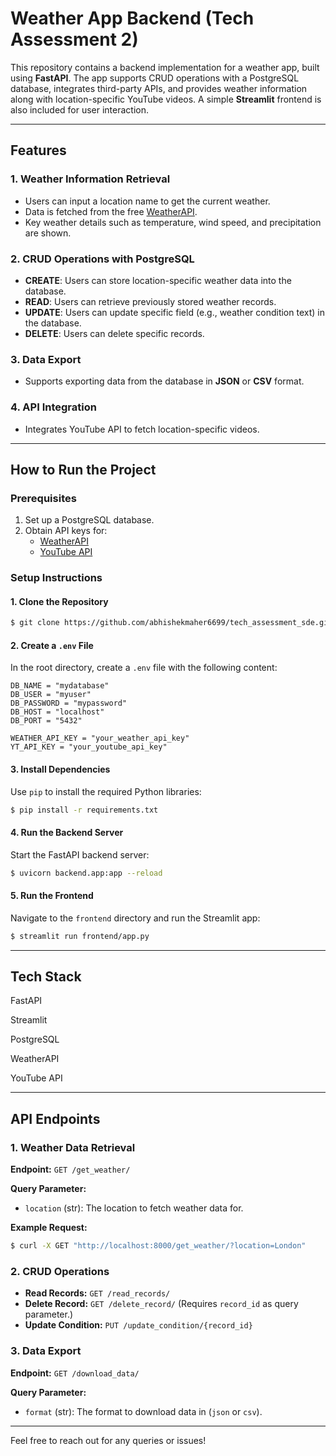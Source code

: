 # Weather App Backend (Tech Assessment 2)

This repository contains a backend implementation for a weather app, built using **FastAPI**. The app supports CRUD operations with a PostgreSQL database, integrates third-party APIs, and provides weather information along with location-specific YouTube videos. A simple **Streamlit** frontend is also included for user interaction.

---

## Features

### 1. Weather Information Retrieval
- Users can input a location name to get the current weather.
- Data is fetched from the free [WeatherAPI](https://www.weatherapi.com/).
- Key weather details such as temperature, wind speed, and precipitation are shown.

### 2. CRUD Operations with PostgreSQL
- **CREATE**: Users can store location-specific weather data into the database.
- **READ**: Users can retrieve previously stored weather records.
- **UPDATE**: Users can update specific field (e.g., weather condition text) in the database.
- **DELETE**: Users can delete specific records.

### 3. Data Export
- Supports exporting data from the database in **JSON** or **CSV** format.

### 4. API Integration
- Integrates YouTube API to fetch location-specific videos.

---

## How to Run the Project

### Prerequisites
1. Set up a PostgreSQL database.
2. Obtain API keys for:
   - [WeatherAPI](https://www.weatherapi.com/)
   - [YouTube API](https://developers.google.com/youtube/v3)

### Setup Instructions

#### 1. Clone the Repository
```bash
$ git clone https://github.com/abhishekmaher6699/tech_assessment_sde.git
```

#### 2. Create a `.env` File
In the root directory, create a `.env` file with the following content:

```env
DB_NAME = "mydatabase"
DB_USER = "myuser"
DB_PASSWORD = "mypassword"
DB_HOST = "localhost"
DB_PORT = "5432"

WEATHER_API_KEY = "your_weather_api_key"
YT_API_KEY = "your_youtube_api_key"
```

#### 3. Install Dependencies
Use `pip` to install the required Python libraries:

```bash
$ pip install -r requirements.txt
```


#### 4. Run the Backend Server
Start the FastAPI backend server:

```bash
$ uvicorn backend.app:app --reload
```

#### 5. Run the Frontend
Navigate to the `frontend` directory and run the Streamlit app:

```bash
$ streamlit run frontend/app.py
```

---
## Tech Stack

FastAPI

Streamlit

PostgreSQL

WeatherAPI

YouTube API

---

## API Endpoints

### 1. Weather Data Retrieval
**Endpoint:** `GET /get_weather/`

**Query Parameter:**
- `location` (str): The location to fetch weather data for.

**Example Request:**
```bash
$ curl -X GET "http://localhost:8000/get_weather/?location=London"
```

### 2. CRUD Operations
- **Read Records:** `GET /read_records/`
- **Delete Record:** `GET /delete_record/` (Requires `record_id` as query parameter.)
- **Update Condition:** `PUT /update_condition/{record_id}`

### 3. Data Export
**Endpoint:** `GET /download_data/`

**Query Parameter:**
- `format` (str): The format to download data in (`json` or `csv`).

---

Feel free to reach out for any queries or issues!

